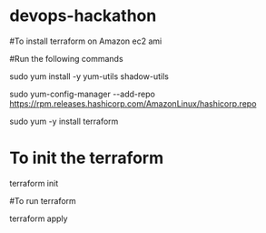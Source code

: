 # devops-hackathon

#To install terraform on Amazon ec2 ami

#Run the following commands

sudo yum install -y yum-utils shadow-utils

sudo yum-config-manager --add-repo https://rpm.releases.hashicorp.com/AmazonLinux/hashicorp.repo

sudo yum -y install terraform


# To init the terraform

terraform init

#To run terraform 

terraform apply
